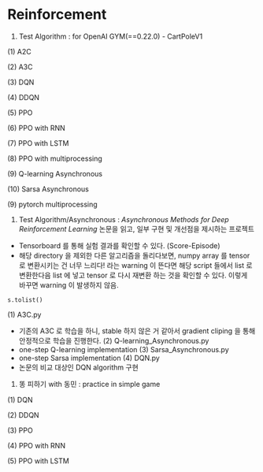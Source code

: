 # Reinforcement

1. Test Algorithm 
 : for OpenAI GYM(==0.22.0) - CartPoleV1
 
 (1) A2C
 
 (2) A3C

 (3) DQN

 (4) DDQN
 
 (5) PPO
 
 (6) PPO with RNN
 
 (7) PPO with LSTM
 
 (8) PPO with multiprocessing

 (9) Q-learning Asynchronous

 (10) Sarsa Asynchronous
 
 (9) pytorch multiprocessing
 
 1. Test Algorithm/Asynchronous
  : *Asynchronous Methods for Deep Reinforcement Learning* 논문을 읽고, 일부 구현 및 개선점을 제시하는 프로젝트

  - Tensorboard 를 통해 실험 결과를 확인할 수 있다. (Score-Episode)
  - 해당 directory 을 제외한 다른 알고리즘을 돌리다보면, numpy array 를 tensor 로 변환시키는 건 너무 느리다! 라는 warning 이 뜬다면 해당 script 들에서 list 로 변환한다음 list 에 넣고 tensor 로 다시 재변환 하는 것을 확인할 수 있다. 이렇게 바꾸면 warning 이 발생하지 않음. 

```
s.tolist()
```
  

  (1) A3C.py
  - 기존의 A3C 로 학습을 하니, stable 하지 않은 거 같아서 gradient cliping 을 통해 안정적으로 학습을 진행한다.
  (2) Q-learning_Asynchronous.py
  - one-step Q-learning implementation
  (3) Sarsa_Asynchronous.py
  - one-step Sarsa implementation
  (4) DQN.py
  - 논문의 비교 대상인 DQN algorithm 구현
 

 1. 똥 피하기 with 동민
  : practice in simple game
  
  (1) DQN
  
  (2) DDQN
  
  (3) PPO
  
  (4) PPO with RNN
  
  (5) PPO with LSTM
  
  
  
  
  
